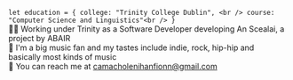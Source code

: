 `let education = {
  college: "Trinity College Dublin", <br />
  course: "Computer Science and Linguistics"<br />
}` <br />
👨‍💻 Working under Trinity as a Software Developer developing An Scealai, a project by ABAIR <br />
🎵 I'm a big music fan and my tastes include indie, rock, hip-hip and basically most kinds of music <br />
💬 You can reach me at camacholenihanfionn@gmail.com <br />

